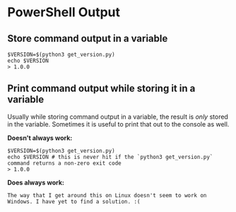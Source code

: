 # PowerShell Output

## Store command output in a variable
```
$VERSION=$(python3 get_version.py)
echo $VERSION
> 1.0.0
```

## Print command output while storing it in a variable
Usually while storing command output in a variable, the result is _only_ stored in the variable. Sometimes it is useful to print that out to the console as well.

**Doesn't always work:**
```
$VERSION=$(python3 get_version.py)
echo $VERSION # this is never hit if the `python3 get_version.py` command returns a non-zero exit code
> 1.0.0
```

**Does always work:**
```
The way that I get around this on Linux doesn't seem to work on Windows. I have yet to find a solution. :(
```
